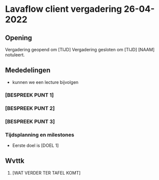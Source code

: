 # Lavaflow client vergadering 26-04-2022

## Opening

Vergadering geopend om [TIJD]
Vergadering gesloten om [TIJD]
[NAAM] notuleert.

## Mededelingen

- kunnen we een lecture bijvolgen

### [BESPREEK PUNT 1]

### [BESPREEK PUNT 2]

### [BESPREEK PUNT 3]

### Tijdsplanning en milestones

- Eerste doel is [DOEL 1]

## Wvttk

1. [WAT VERDER TER TAFEL KOMT]
